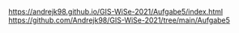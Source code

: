 https://andrejk98.github.io/GIS-WiSe-2021/Aufgabe5/index.html
https://github.com/Andrejk98/GIS-WiSe-2021/tree/main/Aufgabe5
